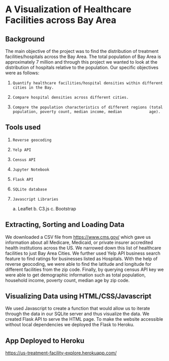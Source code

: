 

# A Visualization of Healthcare Facilities across Bay Area

## Background

The main objective of the project was to find the distribution of treatment facilities/hospitals across the Bay Area. The total population of Bay Area is approximately 7 million and through this project we wanted to look at the distribution of hospitals relative to the population. Our specific objectives were as follows:
1.     Quantify healthcare facilities/hospital densities within different cities in the Bay.
2.     Compare hospital densities across different cities.
3.     Compare the population characteristics of different regions (total population, poverty count, median income, median            age).
 
## Tools used 
 
1.     Reverse geocoding
2.     Yelp API
3.     Census API
4.     Jupyter Notebook
5.     Flask API
6.     SQLite database
7.     Javascript Libraries
    a.     Leaflet
    b.     C3.js
    c.     Bootstrap
 
## Extracting, Sorting and Loading Data
 
We downloaded a CSV file from  https://www.cms.gov/ which gave us information about all Medicare, Medicaid, or private insurer accredited health institutions across the US. We narrowed down this list of healthcare facilities to just Bay Area Cities. We further used Yelp API business search feature to find ratings for businesses listed as Hospitals. With the help of reverse geocoding, we were able to find the latitude and longitude for different facilities from the zip code. Finally, by querying census API key we were able to get demographic information such as total population, household income, poverty count, median age by zip code.
 
## Visualizing Data using HTML/CSS/Javascript
 
We used Javascript to create a function that would allow us to iterate through the data in our SQLite server and thus visualize the data. We created Flask API to serve the HTML page. To make the website accessible without local dependencies we deployed the Flask to Heroku.

## App Deployed to Heroku

https://us-treatment-facility-explore.herokuapp.com/
 
